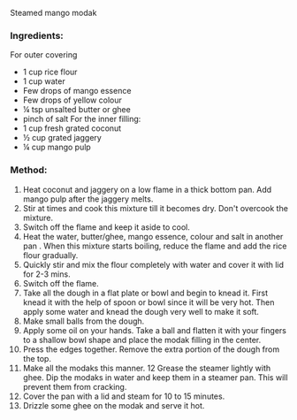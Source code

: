 Steamed mango modak

### Ingredients:
For outer covering
* 1 cup rice flour
* 1 cup water
* Few drops of mango essence
* Few drops of yellow colour
* ¼ tsp unsalted butter or ghee
* pinch of salt
For the inner filling:
* 1 cup fresh grated coconut
* ½ cup grated jaggery
* ¼ cup mango pulp

### Method:
1. Heat coconut and jaggery on a low flame in a thick bottom pan. Add mango pulp after the jaggery melts.
2. Stir at times and cook this mixture till it becomes dry. Don't overcook the mixture.
3. Switch off the flame and keep it aside to cool.
4. Heat the water, butter/ghee, mango essence, colour and salt in another pan . When this mixture starts boiling, reduce the flame and add the rice flour gradually.
5. Quickly stir and mix the flour completely with water and cover it with lid for 2-3 mins.
6. Switch off the flame.
7. Take all the dough in a flat plate or bowl and begin to knead it. First knead it with the help of spoon or bowl since it will be very hot. Then apply some water and knead the dough very well to make it soft.
8. Make small balls from the dough. 
9. Apply some oil on your hands. Take a ball and flatten it with your fingers to a shallow bowl shape and place the modak filling in the center.
10. Press the edges together. Remove the extra portion of the dough from the top. 
11. Make all the modaks this manner.
12 Grease the steamer lightly with ghee. Dip the modaks in water and keep them in a steamer pan. This will prevent them from cracking.
13. Cover the pan with a lid and steam for 10 to 15 minutes.
14. Drizzle some ghee on the modak and serve it hot.


